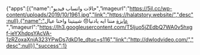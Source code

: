 {"apps":[{"name":"حالات واتساب فيديو","imageurl":"https://5jl.cc/wp-content/uploads/2019/10/1961.jpg","link":"https://halatstory.website/","desc":null},{"name":"عايزة مننا ايه يادنيا😞 شيبتينا واحنا عيال ","imageurl":"https://lh3.googleusercontent.com/T5ljuo5jZEdbQ7WA0v5hxgf-ieYXhdpsYAcVA-1zRZoxaXniA323YPwDs7dkD1e_dtuc=s116","link":"http://dwlodvideo.com/","desc":null}],"success":1}	
